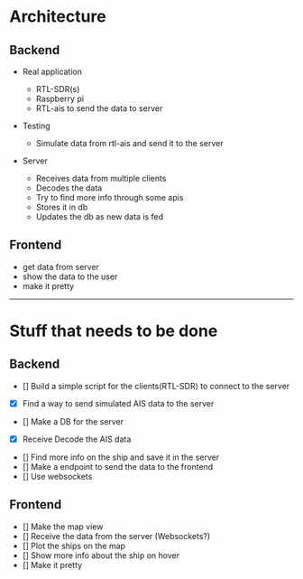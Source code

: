 

# Architecture

## Backend

- Real application
    - RTL-SDR(s)
    - Raspberry pi
    - RTL-ais to send the data to server

- Testing 
    - Simulate data from rtl-ais and send it to the server

- Server
    - Receives data from multiple clients
    - Decodes the data
    - Try to find more info through some apis
    - Stores it in db
    - Updates the db as new data is fed


## Frontend

- get data from server
- show the data to the user
- make it pretty

-------

# Stuff that needs to be done

## Backend
- [] Build a simple script for the clients(RTL-SDR) to connect to the server
- [X] Find a way to send simulated AIS data to the server
- [] Make a DB for the server
- [X] Receive Decode the AIS data 
- [] Find more info on the ship and save it in the server
- [] Make a endpoint to send the data to the frontend
- [] Use websockets

## Frontend
- [] Make the map view
- [] Receive the data from the server (Websockets?)
- [] Plot the ships on the map
- [] Show more info about the ship on hover
- [] Make it pretty